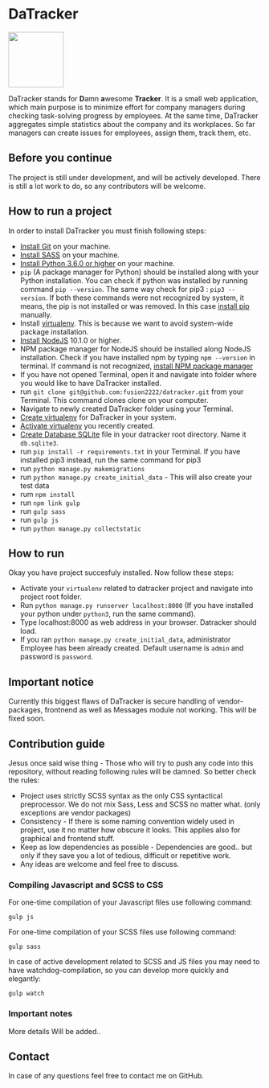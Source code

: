 # DaTracker

<img src="http://exile.sk/logo.svg" width="110px">

DaTracker stands for **D**amn **a**wesome **Tracker**. It is a small web application, which main purpose is to
minimize effort for company managers during checking task-solving progress by employees. At the same time,
DaTracker aggregates simple statistics about the company and its workplaces. So far managers can create issues
for employees, assign them, track them, etc.

## Before you continue
The project is still under development, and will be actively developed. There is still a lot work to do, so any
contributors will be welcome.

## How to run a project

In order to install DaTracker you must finish following steps:

- [Install Git](https://git-scm.com/book/en/v2/Getting-Started-Installing-Git) on your machine.
- [Install SASS](https://sass-lang.com/install) on your machine.
- [Install Python 3.6.0 or higher](https://www.python.org/downloads/) on your machine.
- `pip` (A package manager for Python) should be installed along with your Python installation. You can check if
python was installed by running command `pip --version`. The same way check for pip3 : `pip3 --version`. If both
these commands were not recognized by system, it means, the pip is not installed or was removed. In this
case [install pip](https://pip.pypa.io/en/stable/installing/) manually.
- Install [virtualenv](https://virtualenv.pypa.io/en/stable/installation/). This is because we want to avoid
system-wide package installation.
- [Install NodeJS](https://nodejs.org/en/download/) 10.1.0 or higher.
- NPM package manager for NodeJS should be installed along NodeJS installation. Check if you have installed npm
by typing `npm --version` in terminal. If command is not recognized,
[install NPM package manager](https://www.npmjs.com/get-npm)
- If you have not opened Terminal, open it and navigate into folder where you would like to have DaTracker installed.
- run `git clone git@github.com:fusion2222/datracker.git` from your Terminal. This command clones clone on your computer.
- Navigate to newly created DaTracker folder using your Terminal.
- [Create virtualenv](https://virtualenv.pypa.io/en/stable/userguide/) for DaTracker in your system.
- [Activate virtualenv](https://virtualenv.pypa.io/en/stable/userguide/#activate-script) you recently created.
- [Create Database SQLite](https://www.sqlite.org/cli.html) file in your datracker root directory.
Name it `db.sqlite3`.
- run `pip install -r requirements.txt` in your Terminal. If you have installed pip3 instead, run the
same command for pip3
- run `python manage.py makemigrations`
- run `python manage.py create_initial_data` - This will also create your test data
- rum `npm install`
- run `npm link gulp`
- run `gulp sass`
- run `gulp js`
- run `python manage.py collectstatic`

## How to run

Okay you have project succesfuly installed. Now follow these steps:

- Activate your `virtualenv` related to datracker project and navigate into project root folder.
- Run `python manage.py runserver localhost:8000` (If you have installed your python
under `python3`, run the same command).
- Type localhost:8000 as web address in your browser. Datracker should load.
- If you ran `python manage.py create_initial_data`, administrator Employee has been already
created. Default username is `admin` and password is `password`.

## Important notice

Currently this biggest flaws of DaTracker is secure handling of vendor-packages, frontnend as well as
Messages module not working. This will be fixed soon.

## Contribution guide

Jesus once said wise thing - Those who will try to push any code into this repository, without reading
following rules will be damned. So better check the rules:
- Project uses strictly SCSS syntax as the only CSS syntactical preprocessor. We do not mix Sass,
Less and SCSS no matter what. (only exceptions are vendor packages)
- Consistency - If there is some naming convention widely used in project, use it no matter how obscure
it looks. This applies also for graphical and frontend stuff.
- Keep as low dependencies as possible - Dependencies are good.. but only if they save you a lot of
tedious, difficult or repetitive work.
- Any ideas are welcome and feel free to discuss.

### Compiling Javascript and SCSS to CSS

For one-time compilation of your Javascript files use following command:

`gulp js`

For one-time compilation of your SCSS files use following command:

`gulp sass`

In case of active development related to SCSS and JS files you may need to have watchdog-compilation, so you
can develop more quickly and elegantly:

`gulp watch`

### Important notes

More details Will be added..

## Contact

In case of any questions feel free to contact me on GitHub.
